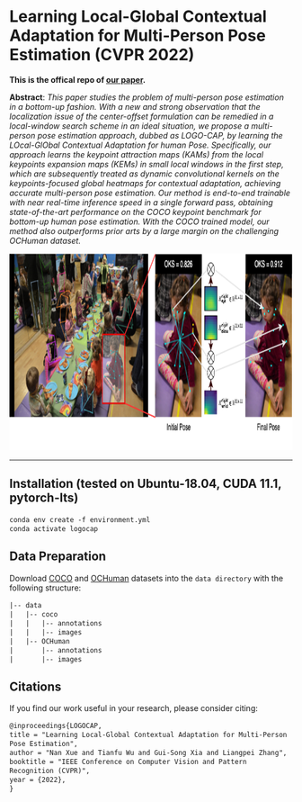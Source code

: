 # Learning Local-Global Contextual Adaptation for Multi-Person Pose Estimation (CVPR 2022)
**This is the offical repo of [our paper](https://arxiv.org/abs/2109.03622).** 

**Abstract**: *This paper studies the problem of multi-person pose estimation in a bottom-up fashion.
With a new and strong observation that the localization issue of the center-offset formulation can be remedied in a local-window search scheme in an ideal situation, we propose a multi-person pose estimation approach, dubbed as LOGO-CAP, by learning the LOcal-GlObal Contextual Adaptation for human Pose. Specifically, our approach learns the keypoint attraction maps (KAMs) from the local keypoints expansion maps (KEMs) in small local windows in the first step, which are subsequently treated as dynamic convolutional kernels on the keypoints-focused global heatmaps for contextual adaptation, achieving accurate multi-person pose estimation. Our method is end-to-end trainable with near real-time inference speed in a single forward pass, obtaining state-of-the-art performance on the COCO keypoint benchmark for bottom-up human pose estimation. With the COCO trained model, our method also outperforms prior arts by a large margin on the challenging OCHuman dataset.*

<p align="center">
<img src="figures/teaser-horizontal.png" height="350" >
<p>

---

## Installation  (tested on Ubuntu-18.04, CUDA 11.1, pytorch-lts)

```
conda env create -f environment.yml
conda activate logocap
```

## Data Preparation 

Download [COCO](https://cocodataset.org/#download) and [OCHuman](https://github.com/liruilong940607/OCHumanApi) datasets into the  ``data directory`` with the following structure:
```
|-- data
|   |-- coco
|   |   |-- annotations
|   |   |-- images
|   |-- OCHuman 
|       |-- annotations
|       |-- images
```

## Citations
If you find our work useful in your research, please consider citing:
```
@inproceedings{LOGOCAP,
title = "Learning Local-Global Contextual Adaptation for Multi-Person Pose Estimation",
author = "Nan Xue and Tianfu Wu and Gui-Song Xia and Liangpei Zhang",
booktitle = "IEEE Conference on Computer Vision and Pattern Recognition (CVPR)",
year = {2022},
}
```